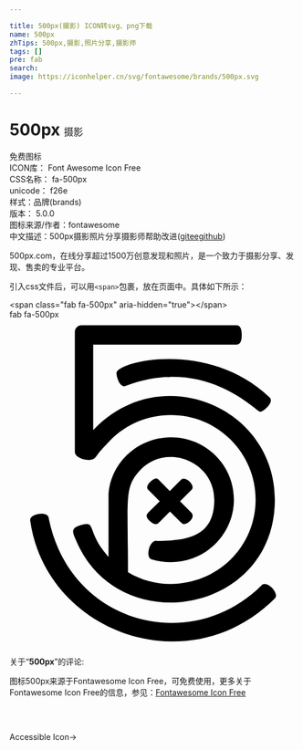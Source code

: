 ```yaml
---

title: 500px(摄影) ICON转svg、png下载
name: 500px
zhTips: 500px,摄影,照片分享,摄影师
tags: []
pre: fab
search: 
image: https://iconhelper.cn/svg/fontawesome/brands/500px.svg

---
```


# 500px  <small style="font-size: 60%;font-weight: 100">摄影</small>


<div class="detail-page">
<p>
<span><span class="badge-success badge">免费图标</span> </span>
<br/>
<span>
ICON库：
<span class="badge-secondary badge">Font Awesome Icon Free</span> 
</span>
<br/>
<span>
CSS名称：
<span class="badge-secondary badge">fa-500px</span> 
</span>
<br/>
<span>
unicode：
<span class="badge-secondary badge">f26e</span> 
<copy-btn content='f26e' btn-title=""></copy-btn>
<copy-btn :content='String.fromCodePoint(parseInt("f26e", 16))' btn-title="复制U"></copy-btn>
</span><br/><span>样式：<span class="badge-light badge">品牌(brands)</span></span>
<br/>
<span>
版本：
<span class="badge-secondary badge">5.0.0</span> 
</span>
<br/>
<span>图标来源/作者：<span class="badge-light badge">fontawesome</span></span> 
<br/>
<span class="zh-detail">中文描述：<span class="badge-primary badge">500px</span><span class="badge-primary badge">摄影</span><span class="badge-primary badge">照片分享</span><span class="badge-primary badge">摄影师</span><span class="help-link"><span>帮助改进</span>(<a href="https://gitee.com/liuwave/icon-helper/edit/master/json/fontawesome/brands/500px.json" target="_blank" rel="noopener noreferrer">gitee</a><a href="https://github.com/liuwave/icon-helper/edit/master/json/fontawesome/brands/500px.json" target="_blank" rel="noopener noreferrer">github</a></span>)</span><br/>
</p>
</div><div class="description description alert alert-light">500px.com，在线分享超过1500万创意发现和照片，是一个致力于摄影分享、发现、售卖的专业平台。</div>
<div class="alert alert-dark">
  <i class="fab fa-500px fa-xs"></i>
  <i class="fab fa-500px fa-sm"></i>
  <i class="fab fa-500px fa-lg"></i>
  <i class="fab fa-500px fa-2x"></i>
  <i class="fab fa-500px fa-3x"></i>
  <i class="fab fa-500px fa-5x"></i>
  <i class="fab fa-500px fa-7x"></i>
</div>
<div>
  <p>引入css文件后，可以用<code>&lt;span&gt;</code>包裹，放在页面中。具体如下所示：    
  </p>
  <div class="alert alert-primary" style="font-size: 14px">
    &lt;span class="fab fa-500px" aria-hidden="true"&gt;&lt;/span&gt;
    <copy-btn content='<span class="fab fa-500px" aria-hidden="true"></span>'></copy-btn>
  </div>
  <div class="alert alert-secondary">
    <i class="fab fa-500px"
    style="font-size: 24px"
    aria-hidden="true"></i> fab fa-500px
    <copy-btn content="fab fa-500px" btn-title="复制图标名称"></copy-btn>
  </div>
</div>
<div id="svg" class="svg-wrap">
<svg xmlns="http://www.w3.org/2000/svg" viewBox="0 0 448 512"><path d="M103.3 344.3c-6.5-14.2-6.9-18.3 7.4-23.1 25.6-8 8 9.2 43.2 49.2h.3v-93.9c1.2-50.2 44-92.2 97.7-92.2 53.9 0 97.7 43.5 97.7 96.8 0 63.4-60.8 113.2-128.5 93.3-10.5-4.2-2.1-31.7 8.5-28.6 53 0 89.4-10.1 89.4-64.4 0-61-77.1-89.6-116.9-44.6-23.5 26.4-17.6 42.1-17.6 157.6 50.7 31 118.3 22 160.4-20.1 24.8-24.8 38.5-58 38.5-93 0-35.2-13.8-68.2-38.8-93.3-24.8-24.8-57.8-38.5-93.3-38.5s-68.8 13.8-93.5 38.5c-.3.3-16 16.5-21.2 23.9l-.5.6c-3.3 4.7-6.3 9.1-20.1 6.1-6.9-1.7-14.3-5.8-14.3-11.8V20c0-5 3.9-10.5 10.5-10.5h241.3c8.3 0 8.3 11.6 8.3 15.1 0 3.9 0 15.1-8.3 15.1H130.3v132.9h.3c104.2-109.8 282.8-36 282.8 108.9 0 178.1-244.8 220.3-310.1 62.8zm63.3-260.8c-.5 4.2 4.6 24.5 14.6 20.6C306 56.6 384 144.5 390.6 144.5c4.8 0 22.8-15.3 14.3-22.8-93.2-89-234.5-57-238.3-38.2zM393 414.7C283 524.6 94 475.5 61 310.5c0-12.2-30.4-7.4-28.9 3.3 24 173.4 246 256.9 381.6 121.3 6.9-7.8-12.6-28.4-20.7-20.4zM213.6 306.6c0 4 4.3 7.3 5.5 8.5 3 3 6.1 4.4 8.5 4.4 3.8 0 2.6.2 22.3-19.5 19.6 19.3 19.1 19.5 22.3 19.5 5.4 0 18.5-10.4 10.7-18.2L265.6 284l18.2-18.2c6.3-6.8-10.1-21.8-16.2-15.7L249.7 268c-18.6-18.8-18.4-19.5-21.5-19.5-5 0-18 11.7-12.4 17.3L234 284c-18.1 17.9-20.4 19.2-20.4 22.6z"/></svg>
</div>
<detail full-name='fa-500px'></detail>
<div class="icon-detail__container">
<p>关于“<b>500px</b>”的评论:</p>
</div>
<Vssue title="关于“500px”的评论" />    
<div><p>图标500px来源于Fontawesome Icon Free，可免费使用，更多关于  Fontawesome Icon Free的信息，参见：<a target="_blank" href="https://iconhelper.cn/fontawesome.html">Fontawesome Icon Free</a>
</p></div>

<div style="padding:2rem 0 " class="page-nav"><p class="inner"> <span class="next"><router-link to="/icon/brands/accessible-icon.html">Accessible Icon</router-link>→</span></p></div>
